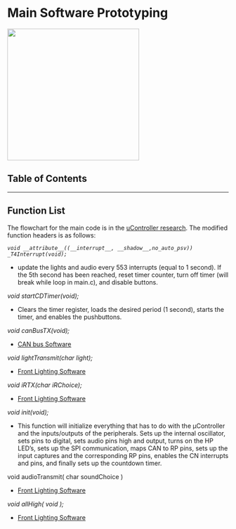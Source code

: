<h1>Main Software Prototyping</h1>

<img src='https://thecogs-reflectiveshield2-ecen4013.googlecode.com/hg/wiki/Proto/Software/MainCode/Proto_Software_MainCode_headerimg.png' height='300px' />


<h2>Table of Contents</h2>




---


## Function List ##

The flowchart for the main code is in the <a href='https://code.google.com/p/thecogs-reflectiveshield2-ecen4013/wiki/uController#Main_Code'>uController research</a>. The modified function headers is as follows:

_`void __attribute__((__interrupt__, __shadow__,no_auto_psv)) _T4Interrupt(void);`_
-	update the lights and audio every 553 interrupts (equal to 1 second). If the 5th second has been reached, reset timer counter, turn off timer (will break while loop in main.c), and disable buttons.

_void startCDTimer(void);_
-	Clears the timer register, loads the desired period (1 second), starts the timer, and enables the pushbuttons.

_void canBusTX(void);_
-	<a href=''>CAN bus Software</a>

_void lightTransmit(char light);_
-	<a href=''>Front Lighting Software</a>

_void iRTX(char iRChoice);_
-	<a href=''>Front Lighting Software</a>

_void init(void);_
-	This function will initialize everything that has to do with the µController and the inputs/outputs of the peripherals. Sets up the internal oscillator, sets pins to digital, sets audio pins high and output, turns on the HP LED’s, sets up the SPI communication, maps CAN to RP pins, sets up the input captures and the corresponding RP pins, enables the CN interrupts and pins, and finally sets up the countdown timer.

void audioTransmit( char soundChoice )
-	<a href=''>Front Lighting Software</a>

_void allHigh( void );_
-	<a href=''>Front Lighting Software</a>
